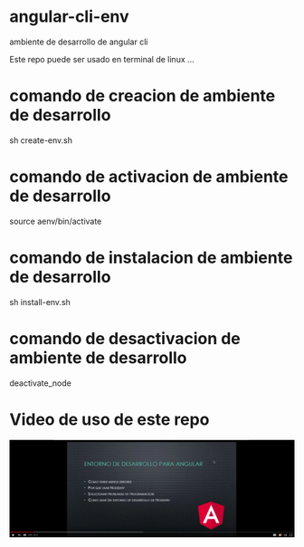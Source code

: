 # angular-cli-env
ambiente de desarrollo de angular cli

Este repo puede ser usado en terminal de linux ...

# comando de creacion de ambiente de desarrollo #

sh create-env.sh

# comando de activacion de ambiente de desarrollo #

source aenv/bin/activate

# comando de instalacion de ambiente de desarrollo #

sh install-env.sh

# comando de desactivacion de ambiente de desarrollo #

deactivate_node

# Video de uso de este repo #

[![ ambiente de desarrollo de angular cli ](./video.png)](https://www.youtube.com/watch?v=5K7k_3k54ys "Angular Cli y su entorno de trabajo Ver Ahora!" )
